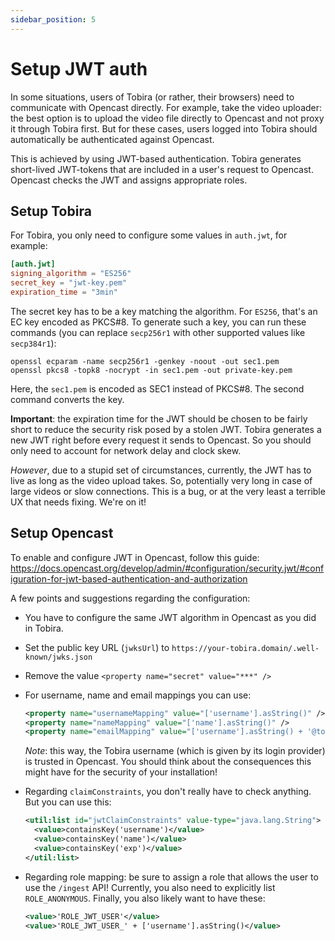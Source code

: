 ```yaml
---
sidebar_position: 5
---
```


# Setup JWT auth

In some situations, users of Tobira (or rather, their browsers) need to communicate with Opencast directly.
For example, take the video uploader:
the best option is to upload the video file directly to Opencast and not proxy it through Tobira first.
But for these cases, users logged into Tobira should automatically be authenticated against Opencast.

This is achieved by using JWT-based authentication.
Tobira generates short-lived JWT-tokens that are included in a user's request to Opencast.
Opencast checks the JWT and assigns appropriate roles.


## Setup Tobira

For Tobira, you only need to configure some values in `auth.jwt`, for example:

```toml
[auth.jwt]
signing_algorithm = "ES256"
secret_key = "jwt-key.pem"
expiration_time = "3min"
```

The secret key has to be a key matching the algorithm.
For `ES256`, that's an EC key encoded as PKCS#8.
To generate such a key, you can run these commands (you can replace `secp256r1` with other supported values like `secp384r1`):

```
openssl ecparam -name secp256r1 -genkey -noout -out sec1.pem
openssl pkcs8 -topk8 -nocrypt -in sec1.pem -out private-key.pem
```

Here, the `sec1.pem` is encoded as SEC1 instead of PKCS#8. The second command converts the key.

**Important**: the expiration time for the JWT should be chosen to be fairly short to reduce the security risk posed by a stolen JWT.
Tobira generates a new JWT right before every request it sends to Opencast.
So you should only need to account for network delay and clock skew.

*However*, due to a stupid set of circumstances, currently, the JWT has to live as long as the video upload takes.
So, potentially very long in case of large videos or slow connections.
This is a bug, or at the very least a terrible UX that needs fixing.
We're on it!


## Setup Opencast

To enable and configure JWT in Opencast, follow this guide:
https://docs.opencast.org/develop/admin/#configuration/security.jwt/#configuration-for-jwt-based-authentication-and-authorization

A few points and suggestions regarding the configuration:

- You have to configure the same JWT algorithm in Opencast as you did in Tobira.

- Set the public key URL (`jwksUrl`) to `https://your-tobira.domain/.well-known/jwks.json`

- Remove the value `<property name="secret" value="***" />`

- For username, name and email mappings you can use:
  ```xml
  <property name="usernameMapping" value="['username'].asString()" />
  <property name="nameMapping" value="['name'].asString()" />
  <property name="emailMapping" value="['username'].asString() + '@tobira.invalid'" />
  ```
  *Note*: this way, the Tobira username (which is given by its login provider) is trusted in Opencast.
You should think about the consequences this might have for the security of your installation!

- Regarding `claimConstraints`, you don't really have to check anything. But you can use this:
  ```xml
  <util:list id="jwtClaimConstraints" value-type="java.lang.String">
    <value>containsKey('username')</value>
    <value>containsKey('name')</value>
    <value>containsKey('exp')</value>
  </util:list>
  ```

- Regarding role mapping: be sure to assign a role that allows the user to use the `/ingest` API!
  Currently, you also need to explicitly list `ROLE_ANONYMOUS`.
  Finally, you also likely want to have these:
  ```xml
  <value>'ROLE_JWT_USER'</value>
  <value>'ROLE_JWT_USER_' + ['username'].asString()</value>
  ```
